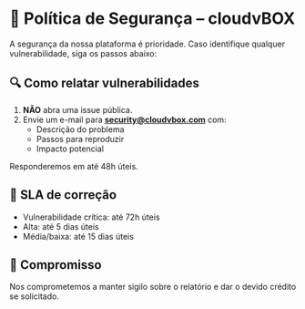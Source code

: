 # 🔐 Política de Segurança – cloudvBOX

A segurança da nossa plataforma é prioridade. Caso identifique qualquer vulnerabilidade, siga os passos abaixo:

## 🔍 Como relatar vulnerabilidades

1. **NÃO** abra uma issue pública.
2. Envie um e-mail para **security@cloudvbox.com** com:
   - Descrição do problema
   - Passos para reproduzir
   - Impacto potencial

Responderemos em até 48h úteis.

## 📅 SLA de correção

- Vulnerabilidade crítica: até 72h úteis
- Alta: até 5 dias úteis
- Média/baixa: até 15 dias úteis

## 🔐 Compromisso

Nos comprometemos a manter sigilo sobre o relatório e dar o devido crédito se solicitado.
